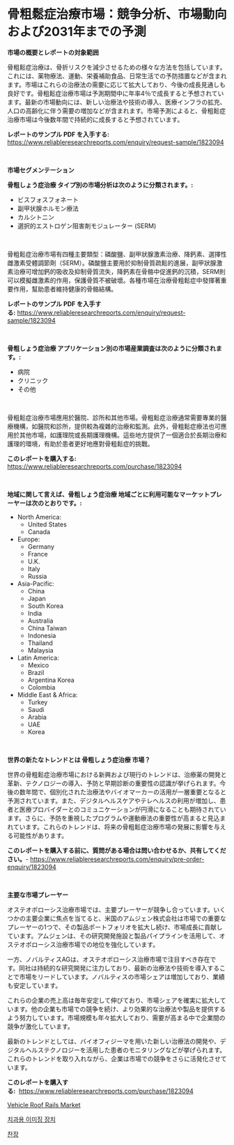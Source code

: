 <p><h1>骨粗鬆症治療市場：競争分析、市場動向および2031年までの予測</h1></p><p><strong>市場の概要とレポートの対象範囲</strong></p>
<p><p>骨粗鬆症治療は、骨折リスクを減少させるための様々な方法を包括しています。これには、薬物療法、運動、栄養補助食品、日常生活での予防措置などが含まれます。市場はこれらの治療法の需要に応じて拡大しており、今後の成長見通しも良好です。骨粗鬆症治療市場は予測期間中に年率4％で成長すると予想されています。最新の市場動向には、新しい治療法や技術の導入、医療インフラの拡充、人口の高齢化に伴う需要の増加などが含まれます。市場予測によると、骨粗鬆症治療市場は今後数年間で持続的に成長すると予想されています。</p></p>
<p><strong>レポートのサンプル PDF を入手する:</strong> <a href="https://www.reliableresearchreports.com/enquiry/request-sample/1823094">https://www.reliableresearchreports.com/enquiry/request-sample/1823094</a></p>
<p>&nbsp;</p>
<p><strong>市場セグメンテーション</strong></p>
<p><strong>骨粗しょう症治療 タイプ別の市場分析は次のように分類されます。:</strong></p>
<p><ul><li>ビスフォスフォネート</li><li>副甲状腺ホルモン療法</li><li>カルシトニン</li><li>選択的エストロゲン阻害剤モジュレーター (SERM)</li></ul></p>
<p>&nbsp;</p>
<p><p>骨粗鬆症治療市場有四種主要類型：磷酸鹽、副甲狀腺激素治療、降鈣素、選擇性雌激素受體調節劑（SERM）。磷酸鹽主要用於抑制骨質疏鬆的進展，副甲狀腺激素治療可增加鈣的吸收及抑制骨質流失，降鈣素在骨骼中促進鈣的沉積，SERM則可以模擬雌激素的作用，保護骨質不被破壞。各種市場在治療骨粗鬆症中發揮著重要作用，幫助患者維持健康的骨骼結構。</p></p>
<p><strong>レポートのサンプル PDF を入手する:</strong>&nbsp;<a href="https://www.reliableresearchreports.com/enquiry/request-sample/1823094">https://www.reliableresearchreports.com/enquiry/request-sample/1823094</a></p>
<p>&nbsp;</p>
<p><strong> 骨粗しょう症治療 アプリケーション別の市場産業調査は次のように分類されます。:</strong></p>
<p><ul><li>病院</li><li>クリニック</li><li>その他</li></ul></p>
<p>&nbsp;</p>
<p><p>骨粗鬆症治療市場應用於醫院、診所和其他市場。骨粗鬆症治療通常需要專業的醫療機構，如醫院和診所，提供較為複雜的治療和監測。此外，骨粗鬆症療法也可應用於其他市場，如護理院或長期護理機構。這些地方提供了一個適合於長期治療和護理的環境，有助於患者更好地應對骨粗鬆症的挑戰。</p></p>
<p><strong>このレポートを購入する:</strong>&nbsp; <a href="https://www.reliableresearchreports.com/purchase/1823094">https://www.reliableresearchreports.com/purchase/1823094</a></p>
<p>&nbsp;</p>
<p><strong>地域に関して言えば、骨粗しょう症治療 地域ごとに利用可能なマーケットプレーヤーは次のとおりです。:</strong></p>
<p><ul>
    <li>
        North America:
        <ul>
            <li>United States</li>
            <li>Canada</li>
        </ul>
    </li>
    <li>
        Europe:
        <ul>
            <li>Germany</li>
            <li>France</li>
            <li>U.K.</li>
            <li>Italy</li>
            <li>Russia</li>
        </ul>
    </li>
    <li>
        Asia-Pacific:
        <ul>
            <li>China</li>
            <li>Japan</li>
            <li>South Korea</li>
            <li>India</li>
            <li>Australia</li>
            <li>China Taiwan</li>
            <li>Indonesia</li>
            <li>Thailand</li>
            <li>Malaysia</li>
        </ul>
    </li>
    <li>
        Latin America:
        <ul>
            <li>Mexico</li>
            <li>Brazil</li>
            <li>Argentina Korea</li>
            <li>Colombia</li>
        </ul>
    </li>
    <li>
        Middle East & Africa:
        <ul>
            <li>Turkey</li>
            <li>Saudi</li>
            <li>Arabia</li>
            <li>UAE</li>
            <li>Korea</li>
        </ul>
    </li>
    </ul></p>
<p>&nbsp;</p>
<p><strong>世界の新たなトレンドとは 骨粗しょう症治療 市場？</strong></p>
<p><p>世界の骨粗鬆症治療市場における新興および現行のトレンドは、治療薬の開発と革新、テクノロジーの導入、予防と早期診断の重要性の認識が挙げられます。今後の数年間で、個別化された治療法やバイオマーカーの活用が一層重要となると予測されています。また、デジタルヘルスケアやテレヘルスの利用が増加し、患者と医療プロバイダーとのコミュニケーションが円滑になることも期待されています。さらに、予防を重視したプログラムや運動療法の重要性が高まると見込まれています。これらのトレンドは、将来の骨粗鬆症治療市場の発展に影響を与える可能性があります。</p></p>
<p><strong>このレポートを購入する前に、質問がある場合は問い合わせるか、共有してください。</strong>- <a href="https://www.reliableresearchreports.com/enquiry/pre-order-enquiry/1823094">https://www.reliableresearchreports.com/enquiry/pre-order-enquiry/1823094</a></p>
<p>&nbsp;</p>
<p><strong>主要な市場プレーヤー</strong></p>
<p><p>オステオポローシス治療市場では、主要プレーヤーが競争し合っています。いくつかの主要企業に焦点を当てると、米国のアムジェン株式会社は市場での重要なプレーヤーの1つで、その製品ポートフォリオを拡大し続け、市場成長に貢献しています。アムジェンは、その研究開発施設と製品パイプラインを活用して、オステオポローシス治療市場での地位を強化しています。</p><p>一方、ノバルティスAGは、オステオポローシス治療市場で注目すべき存在です。同社は持続的な研究開発に注力しており、最新の治療法や技術を導入することで市場をリードしています。ノバルティスの市場シェアは増加しており、業績も安定しています。</p><p>これらの企業の売上高は毎年安定して伸びており、市場シェアを確実に拡大しています。他の企業も市場での競争を続け、より効果的な治療法や製品を提供するよう努力しています。市場規模も年々拡大しており、需要が高まる中で企業間の競争が激化しています。</p><p>最新のトレンドとしては、バイオフィジーマを用いた新しい治療法の開発や、デジタルヘルステクノロジーを活用した患者のモニタリングなどが挙げられます。これらのトレンドを取り入れながら、企業は市場での競争をさらに活発化させています。</p></p>
<p><strong>このレポートを購入する:</strong>&nbsp;&nbsp;<a href="https://www.reliableresearchreports.com/purchase/1823094">https://www.reliableresearchreports.com/purchase/1823094</a></p>
<p><p><a href="https://gratis-rainforest-2ca.notion.site/Vehicle-Roof-Rails-Market-Size-Reflecting-a-Forecast-Till-2031-Market-By-Type-By-Application-and-B-d378ad0657ae40adba61c1403d990a90">Vehicle Roof Rails Market</a></p><p><a href="https://medium.com/@antosuigrtley99783676/%EB%94%94%EC%BD%94%EB%94%A9-%EC%B9%98%EA%B3%BC-%EC%98%81%EC%83%81-%EC%9E%A5%EC%B9%98-%EC%8B%9C%EC%9E%A5-%EC%A7%80%ED%91%9C-%EC%8B%9C%EC%9E%A5-%EC%A0%90%EC%9C%A0%EC%9C%A8-%ED%8A%B8%EB%A0%8C%EB%93%9C-%EB%B0%8F-%EC%84%B1%EC%9E%A5-%ED%8C%A8%ED%84%B4-93a73212efcc">치과용 이미징 장치</a></p><p><a href="https://medium.com/@ukaszduda1/%EC%BB%B5%EB%B3%B4%EB%93%9C-%EC%8B%9C%EC%9E%A5-%EC%A0%84%EB%A7%9D-%EC%82%B0%EC%97%85-%EA%B0%9C%EC%9A%94-%EB%B0%8F-%EC%98%88%EC%B8%A1-2024%EB%85%84%EB%B6%80%ED%84%B0-2031%EB%85%84%EA%B9%8C%EC%A7%80-a62cf78c60aa">찬장</a></p></p>